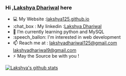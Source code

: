 ### Hi ,[Lakshya Dhariwal](https://lakshya125.github.io) here

- :computer: My Website :[lakshya125.github.io](https://lakshya125.github.io)
- :chat_box : My linkedin :[Lakshya Dhariwal](https://www.linkedin.com/in/lakshya-dhariwal-51a7411b6)
- :book: I’m currently learning python and MySQL
- :speech_ballon:  I'm interested in web development
- 📫 Reach me at : lakshyadhariwal125@gmail.com 
                   lakshyadhariwal9@gmail.com
- ⚡ May the Source be with you ! 




[![Lakshya's github stats](https://github-readme-stats.vercel.app/api?username=lakshya125)](https://github.com/lakshya125/github-readme-stats)

